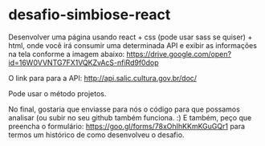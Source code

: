# desafio-simbiose-react
Desenvolver uma página usando react + css (pode usar sass se quiser) + html, onde você irá consumir uma determinada API e exibir
as informações na tela conforme a imagem abaixo:
https://drive.google.com/open?id=16W0VVNTG7FX1VQKZvAcS-nfiRd9f0dop


O link para para a API:  http://api.salic.cultura.gov.br/doc/ 

Pode usar o método projetos.


No final, gostaria que enviasse para nós o código para que possamos analisar (ou subir no seu github também funciona. :) 
E também, peço que preencha o formulário: https://goo.gl/forms/78xOhIhKKmKGuGQr1 para termos um histórico de como desenvolveu o desafio.
